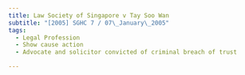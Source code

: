 ```yaml
---
title: Law Society of Singapore v Tay Soo Wan
subtitle: "[2005] SGHC 7 / 07\_January\_2005"
tags:
  - Legal Profession
  - Show cause action
  - Advocate and solicitor convicted of criminal breach of trust

---
```



